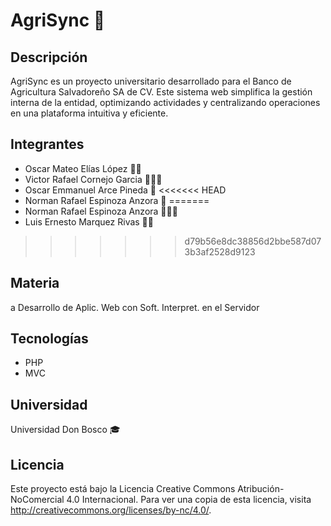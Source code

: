 # AgriSync 🌾

## Descripción

AgriSync es un proyecto universitario desarrollado para el Banco de Agricultura Salvadoreño SA de CV. Este sistema web simplifica la gestión interna de la entidad, optimizando actividades y centralizando operaciones en una plataforma intuitiva y eficiente.

## Integrantes

-   Oscar Mateo Elías López 🧑‍💻
-   Victor Rafael Cornejo Garcia 🏋🏻‍♂️
-   Oscar Emmanuel Arce Pineda 🦝
<<<<<<< HEAD
-   Norman Rafael Espinoza Anzora 🐘
=======
-   Norman Rafael Espinoza Anzora 👨🏻‍🌾
-   Luis Ernesto Marquez Rivas 👸🏻
>>>>>>> d79b56e8dc38856d2bbe587d073b3af2528d9123

## Materia

a
Desarrollo de Aplic. Web con Soft. Interpret. en el Servidor

## Tecnologías

-   PHP
-   MVC

## Universidad

Universidad Don Bosco 🎓

## Licencia

Este proyecto está bajo la Licencia Creative Commons Atribución-NoComercial 4.0 Internacional. Para ver una copia de esta licencia, visita http://creativecommons.org/licenses/by-nc/4.0/.
